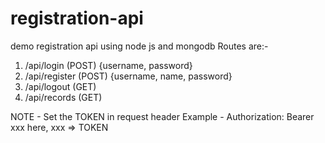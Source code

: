 # registration-api
demo registration api using node js and mongodb
Routes are:-
1. /api/login (POST) {username, password} 
2. /api/register (POST) {username, name, password} 
3. /api/logout (GET)
4. /api/records (GET) 

NOTE - Set the TOKEN in request header
Example - Authorization: Bearer xxx
here, xxx => TOKEN
